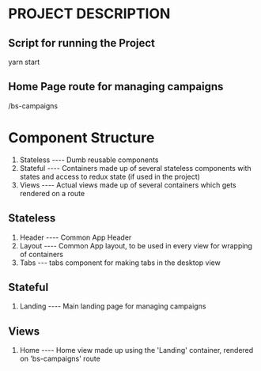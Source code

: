 # PROJECT DESCRIPTION

## Script for running the Project
yarn start

## Home Page route for managing campaigns
/bs-campaigns

# Component Structure
  1. Stateless ---- Dumb reusable components
  2. Stateful ---- Containers made up of several stateless components with states and access to redux state (if used in the project)
  3. Views ---- Actual views made up of several containers which gets rendered on a route

## Stateless
  1. Header ---- Common App Header
  2. Layout ---- Common App layout, to be used in every view for wrapping of containers
  3. Tabs --- tabs component for making tabs in the desktop view

## Stateful
  1. Landing ---- Main landing page for managing campaigns

## Views
  1. Home ---- Home view made up using the 'Landing' container, rendered on 'bs-campaigns' route